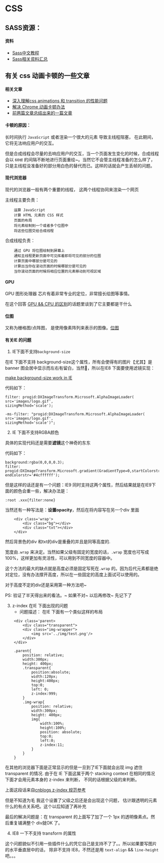#  CSS

##   SASS资源：

#### 资料

* [Sass中文教程](http://www.sass.hk/sass-course.html)
* [Sass相关资料汇总](https://www.w3cplus.com/sassguide/)


##  有关 css 动画卡顿的一些文章

####  相关文章

* [深入理解css animations 和 transition 的性能问题](http://blog.csdn.net/leer168/article/details/25917093)
* [解决 Chrome 动画卡顿办法](http://www.cnblogs.com/xdoudou/p/4524758.html)
* [前两篇文章总结出来的一篇文章](https://segmentfault.com/a/1190000006708777)

#### 卡顿的原因：

长时间执行 `JavaScript` 或者渲染一个很大的元素 导致主线程阻塞， 在此期间，它将无法响应用户的交互。

但是合成线程会尽量的去响应用户的交互，当一个页面发生变化的时候，合成线程会以 `60帧` 的间隔不断地进行页面重绘~。当然它不会管主线程准备的怎么样了，只是主线程没准备好的部分用白色的替代而已。这样的话就会产生丢帧的问题。

#### 现代浏览器

现代的浏览器一般有两个重要的线程， 这两个线程协同来渲染一个网页

主线程主要负责：

```
    运算 JavaScript
    计算 HTML 元素的 CSS 样式
    页面的布局
    将元素绘制到一个或者多个位图中
    将这些位图交给合成线程 
```

合成线程负责：

```
    通过 GPU 将位图绘制到屏幕上
    通知主线程更新页面中可见挥着即将可见的部分的位图
    计算页面中哪部分是可见的
    计算出当你在滚动页面的时候哪部分是可见的
    当你滚动页面的时候将相应位置的元素移动到可视区域
```
   
####  GPU

GPU 图形处理器 芯片有着非常专业的定位，非常擅长绘图等事情。

在这个回答 [GPU && CPU 的区别](https://www.zhihu.com/question/19903344)的话题里谈到了它主要都是干什么

#### 位图

又称为栅格图/点阵图， 是使用像素阵列来表示的图像。[位图](https://zh.wikipedia.org/wiki/%E4%BD%8D%E5%9B%BE)


#### 有关IE 的问题

1. IE下面不支持``background-size`` 

在IE 下面不支持 background-size这个属性，所有会使得有的图片【尤其】是banner 图会居中显示而左右有留白，当然🚫，所以在IE8 下面要使用滤镜实现：

[make background-size work in IE](cn.vuejs.org/guide/instance.html)

代码如下：

```
filter: progid:DXImageTransform.Microsoft.AlphaImageLoader(
src='images/logo.gif',
sizingMethod='scale');

-ms-filter: "progid:DXImageTransform.Microsoft.AlphaImageLoader(
src='images/logo.gif',
sizingMethod='scale')";
```

2. IE 下面不支持RGBA颜色

具体的实现代码还是需要**滤镜**这个神奇的东东

代码如下：

```
background:rgba(0,0,0,0.3);
filter: progid:DXImageTransform.Microsoft.gradient(GradientType=0,startColorstr='#4cffffff', endColorstr='#4cffffff');
```

但是这样的话还是有一个问题：IE9 同时支持这两个属性，然后结果就是在IE9下面的颜色会重一些，解决办法是：

```
:root .xxx{filter:none}
```

当然还有一种写法是：**设置opacity**，然后在将内容写在另一个div 里面

```
    <div class='wrap'>
        <div class="bg"></div>
        <div class="txt"></div>
    </div>
```

然后背景色的div 和txt的div是重叠的并且是同等高度的.

宽度由``.wrap`` 来决定。当然如果父级有固定的宽度的话，``.wrap`` 宽度也可写成100%，这样更加有灵活性，可以用到不同宽度的容器中。

这个方法的最大的缺点就是高度必须是固定写死在``.wrap`` 的。因为后代元素都是绝对定位，没有办法撑开高度，所以在一些固定的高度上面试可以使用的。

对于高度不定的div还是采用第一种方法吧~ 

PS: 验证了半天得出来的看法。~  如果不对~ 以后再修改~ 先记下了

3. z-index 在IE 下面出现的问题
	* 问题描述： 在IE 下面有一个类似这样的布局

```
	<div class='parent>
		<div class="transparent">
		<div class="img-wrapper">
			<img src='../img/test.png'/>
		</div>
	</div>
```

```
	.parent{
		position: relative;
		width:300px;
		height: 400px;
		.transparent{
			position:absolute;
			width:120px;
			height:400px;
			top:0;
			left: 0; 
			z-index:999;
		}
		.img-wrap{
			position: relative;
			width:300px;
			height: 400px;
			img{
				width:100%;
				height:100%;
				position: absolute;
				top:0;
				left:0;
				z-index:11;
			}
		}
	}
```
在其他的浏览器下面是正常显示的但是一旦到了IE下面就会出现 img 遮住transparent 的情况. 由于在 IE 下面这属于两个 stacking context 在相同的情况下面才会用元素本身的 z-index 来判断， 不同的话根据父级的来判断。

上面这段话来自[cnblogs z-index 规范参考](http://www.cnblogs.com/Darren_code/archive/2012/03/05/z-index.html)

但是不知道为毛 我这个设置了父级之后还是会出现这个问题， 估计跟透明的元素什么的有点关系吧。这个以后知道了再补充

最后的解决问题是：在 transparent 的上面写了加了一个 1px 的透明像素点。然后重复铺满整个 div就OK 了。


4. IE8 一下不支持 transform 的属性

这个问题貌似不引用一些插件什么的凭它自己是支持不了了。。所以如果要写图片的水平垂直居中的话， 除非不支持 IE8，不然还是用 ``text-align`` && ``line-height`` 吧。。。




